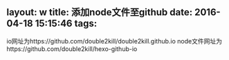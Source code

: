 layout: w
title: 添加node文件至github
date: 2016-04-18 15:15:46
tags:
---
io网址为https://github.com/double2kill/double2kill.github.io
node文件网址为https://github.com/double2kill/hexo-github-io